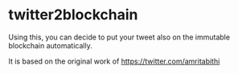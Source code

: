 # twitter2blockchain

Using this, you can decide to put your tweet also on the immutable blockchain automatically.

It is based on the original work of https://twitter.com/amritabithi
